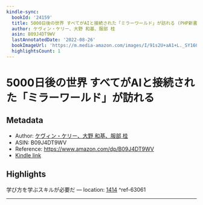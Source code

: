```yaml
---
kindle-sync:
  bookId: '24159'
  title: 5000日後の世界 すべてがAIと接続された「ミラーワールド」が訪れる (PHP新書)
  author: ケヴィン・ケリー、大野 和基、服部 桂
  asin: B09J4DT9WV
  lastAnnotatedDate: '2022-08-26'
  bookImageUrl: 'https://m.media-amazon.com/images/I/91s2U+aA1+L._SY160.jpg'
  highlightsCount: 1
---
```

# 5000日後の世界 すべてがAIと接続された「ミラーワールド」が訪れる
## Metadata
* Author: [ケヴィン・ケリー、大野 和基、服部 桂](https://www.amazon.comundefined)
* ASIN: B09J4DT9WV
* Reference: https://www.amazon.com/dp/B09J4DT9WV
* [Kindle link](kindle://book?action=open&asin=B09J4DT9WV)

## Highlights
学び方を学ぶスキルが必要だ — location: [1414](kindle://book?action=open&asin=B09J4DT9WV&location=1414) ^ref-63061

---
